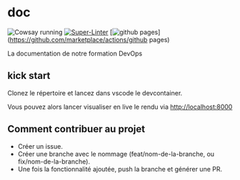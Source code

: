 # doc

![Cowsay running](https://github.com/o-devops/doc/actions/workflows/cowsay.yml/badge.svg)
[![Super-Linter](https://github.com/o-devops/doc/actions/workflows/linter.yml/badge.svg)](https://github.com/marketplace/actions/super-linter)
[![github pages](https://github.com/L-Christ-ASD/doc/actions/workflows/github-pages.yml/badge.svg)](https://github.com/marketplace/actions/github pages)

La documentation de notre formation DevOps

## kick start

Clonez le répertoire et lancez dans vscode le devcontainer.

Vous pouvez alors lancer visualiser en live le rendu via [http://localhost:8000](http://localhost:8000)

## Comment contribuer au projet

- Créer un issue.
- Créer une branche avec le nommage (feat/nom-de-la-branche, ou fix/nom-de-la-branche).
- Une fois la fonctionnalité ajoutée, push la branche et générer une PR.
